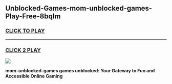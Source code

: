 
## Unblocked-Games-mom-unblocked-games-Play-Free-8bqlm
<h3>
<a href="https://premium76.site?title=mom-unblocked-games&ref=10A">CLICK TO PLAY</a></h3>
<hr>

<h3>
<a href="https://premium76.site?title=mom-unblocked-games&ref=10A">CLICK 2 PLAY</a>
  
</h3>

<a href="https://premium76.site?title=mom-unblocked-games&ref=10A"><img src="https://clearcache.store/games.png"></a>


**mom-unblocked-games games unblocked: Your Gateway to Fun and Accessible Online Gaming**
